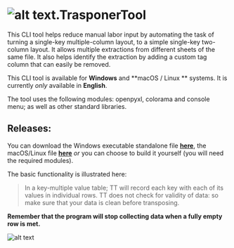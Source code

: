 # ![alt text](https://github.com/ff-ss/TrasponerTool/blob/master/static/Webp.net-resizeimage.png "Logotype").TrasponerTool


This CLI tool helps reduce manual labor input by automating the task of turning a single-key multiple-column layout, to a simple single-key two-column layout. It allows multiple extractions from different sheets of the same file. It also helps identify the extraction by adding a custom tag column that can easily be removed.

This CLI tool is  available for **Windows** and **macOS / Linux ** systems.
It is currently *only* available in **English**.

The tool uses the following modules: openpyxl, colorama and console menu; as well as other standard libraries.

## Releases:
You can download the Windows executable standalone file **[here](https://github.com/ff-ss/TrasponerTool/raw/master/source/windows/TrasponerToolv3.2.exe)**, the macOS/Linux file **[here](https://github.com/ff-ss/TrasponerTool/raw/master/source/mac-unix/TrasponerToolv3.2.dmg)** *or* you can choose to build it yourself (you will need the required modules).

The basic functionality is illustrated here:
> In a key-multiple value table; TT will record each key with each of its values in individual rows. TT does not check for validity of data: so make sure that your data is clean before transposing.

**Remember that the program will stop collecting data when a fully empty row is met.**

![alt text](https://github.com/ff-ss/TrasponerTool/blob/master/static/func.png "Multi-column to Two-column")


